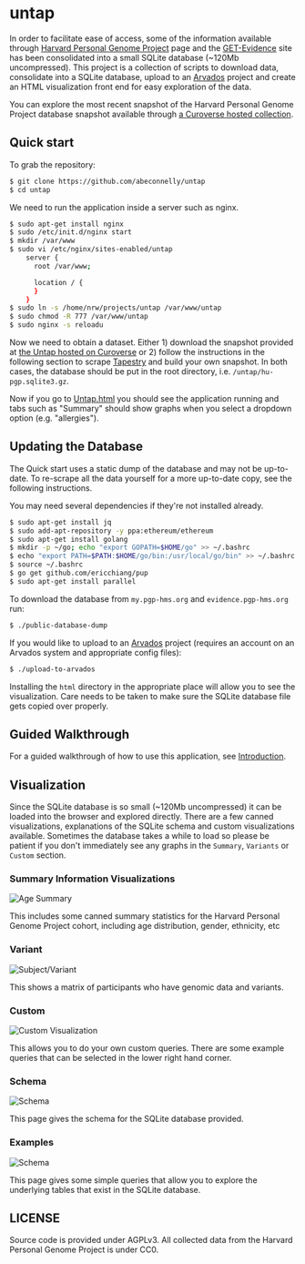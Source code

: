 untap
===

In order to facilitate ease of access, some of the information available through [Harvard Personal Genome Project](http://www.personalgenomes.org/) page and the [GET-Evidence](http://evidence.pgp-hms.org/about) site has been consolidated into a small SQLite database (~120Mb uncompressed).  This project is a collection of scripts to download data, consolidate into a SQLite database, upload to an [Arvados](https://arvados.org/) project and create an HTML visualization front end for easy exploration of the data.

You can explore the most recent snapshot of the Harvard Personal Genome Project database snapshot available through [a Curoverse hosted collection](http://curoverse.link/2210f7ee07fc1c8b926e5db28eff9635+3284/html/index.html).

Quick start
---

To grab the repository:

```bash
$ git clone https://github.com/abeconnelly/untap
$ cd untap
```

We need to run the application inside a server such as nginx.

```bash
$ sudo apt-get install nginx
$ sudo /etc/init.d/nginx start
$ mkdir /var/www
$ sudo vi /etc/nginx/sites-enabled/untap
	server {
	  root /var/www;

	  location / {
	  }
	}
$ sudo ln -s /home/nrw/projects/untap /var/www/untap
$ sudo chmod -R 777 /var/www/untap
$ sudo nginx -s reloadu
```

Now we need to obtain a dataset. Either 1) download the snapshot provided at [the Untap hosted on Curoverse](http://curoverse.link/2210f7ee07fc1c8b926e5db28eff9635+3284/html/index.html) or 2) follow the instructions in the following section to scrape [Tapestry](http://my.pgp-hms.org) and build your own snapshot. In both cases, the database should be put in the root directory, i.e. `/untap/hu-pgp.sqlite3.gz`. 

Now if you go to [Untap.html](./html/untap.html) you should see the application running and tabs such as "Summary" should show graphs when you select a dropdown option (e.g. "allergies"). 

Updating the Database
---

The Quick start uses a static dump of the database and may not be up-to-date. To re-scrape all the data yourself for a more up-to-date copy, see the following instructions.

You may need several dependencies if they're not installed already.

```bash
$ sudo apt-get install jq
$ sudo add-apt-repository -y ppa:ethereum/ethereum
$ sudo apt-get install golang
$ mkdir -p ~/go; echo "export GOPATH=$HOME/go" >> ~/.bashrc
$ echo "export PATH=$PATH:$HOME/go/bin:/usr/local/go/bin" >> ~/.bashrc
$ source ~/.bashrc
$ go get github.com/ericchiang/pup
$ sudo apt-get install parallel
```

To download the database from `my.pgp-hms.org` and `evidence.pgp-hms.org` run:

```bash
$ ./public-database-dump
```

If you would like to upload to an [Arvados](https://arvados.org) project (requires an account on an Arvados system and appropriate config files):

```bash
$ ./upload-to-arvados
```

Installing the `html` directory in the appropriate place will allow you to see the visualization.  Care needs to be taken to make sure the SQLite database file gets copied over properly.

Guided Walkthrough
---
For a guided walkthrough of how to use this application, see [Introduction](./Introduction.md). 

Visualization
---

Since the SQLite database is so small (~120Mb uncompressed) it can be loaded into the browser and explored directly.  There are a few canned visualizations, explanations of the SQLite schema and custom visualizations available.  Sometimes the database takes a while to load so please be patient if you don't immediately see any graphs in the `Summary`, `Variants` or `Custom` section.

### Summary Information Visualizations

![Age Summary](/img/age_summary.png)

This includes some canned summary statistics for the Harvard Personal Genome Project cohort, including age distribution, gender, ethnicity, etc

### Variant 

![Subject/Variant](/img/sub_var.png)

This shows a matrix of participants who have genomic data and variants.

### Custom

![Custom Visualization](/img/custom_viz.png)

This allows you to do your own custom queries.  There are some example queries that can be selected in the lower right hand corner.  

### Schema

![Schema](/img/schema_viz.png)

This page gives the schema for the SQLite database provided.

### Examples

![Schema](/img/schema_example_viz.png)

This page gives some simple queries that allow you to explore the underlying tables that exist in the SQLite database.

LICENSE
---

Source code is provided under AGPLv3.  All collected data from the Harvard Personal Genome Project is under CC0.
